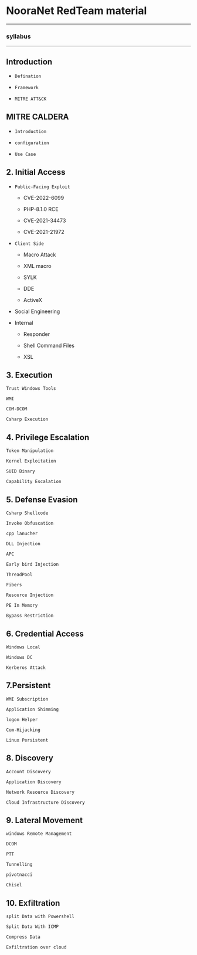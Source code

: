 # NooraNet RedTeam material

****

### syllabus

---

## Introduction

- `Defination`

- `Framework`

- `MITRE ATT&CK`

## MITRE CALDERA

- `Introduction`

- `configuration`

- `Use Case`

## 2. Initial Access

- `Public-Facing Exploit`
  
  - CVE-2022-6099
  
  - PHP-8.1.0 RCE
  
  - CVE-2021-34473
  
  - CVE-2021-21972

- `Client Side`
  
  - Macro Attack
  
  - XML macro
  
  - SYLK
  
  - DDE
  
  - ActiveX

- Social Engineering

- Internal
  
  - Responder
  
  - Shell Command Files
  
  - XSL

## 3. Execution

`Trust Windows Tools`

`WMI`

`COM-DCOM`

`Csharp Execution`

## 4. Privilege Escalation

`Token Manipulation`

`Kernel Exploitation`

`SUID Binary`

`Capability Escalation`

## 5. Defense Evasion

`Csharp Shellcode`

`Invoke Obfuscation`

`cpp lanucher`

`DLL Injection`

`APC`

`Early bird Injection`

`ThreadPool`

`Fibers`

`Resource Injection`

`PE In Memory`

`Bypass Restriction`

## 6. Credential Access

`Windows Local`

`Windows DC`

`Kerberos Attack`

## 7.Persistent

`WMI Subscription`

`Application Shimming`

`logon Helper`

`Com-Hijacking`

`Linux Persistent`

## 8. Discovery

`Account Discovery`

`Application Discovery`

`Network Resource Discovery`

`Cloud Infrastructure Discovery`

## 9. Lateral Movement

`windows Remote Management`

`DCOM`

`PTT`

`Tunnelling`

`pivotnacci`

`Chisel`

## 10. Exfiltration

`split Data with Powershell`

`Split Data With ICMP`

`Compress Data`

`Exfiltration over cloud`
